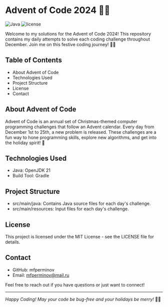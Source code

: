 # Advent of Code 2024 🎄✨

![Java](https://openjdk.org/projects/jdk/21/)
![license](./LICENSE)

Welcome to my solutions for the Advent of Code 2024! This repository contains my daily attempts to solve each coding
challenge throughout December. Join me on this festive coding journey! 🎅🌟

## Table of Contents

- About Advent of Code
- Technologies Used
- Project Structure
- License
- Contact

## About Advent of Code

Advent of Code is an annual set of Christmas-themed computer programming challenges that follow an Advent calendar.
Every day from December 1st to 25th, a new problem is released. These challenges are a fun way to hone programming
skills, explore new algorithms, and get into the holiday spirit! 🎁

## Technologies Used

- Java: OpenJDK 21
- Build Tool: Gradle

## Project Structure

- src/main/java: Contains Java source files for each day's challenge.
- src/main/resources: Input files for each day's challenge.

## License

This project is licensed under the MIT License - see the LICENSE file for details.

## Contact

- GitHub: mfperminov
- Email: mfperminov@mail.ru

Feel free to reach out if you have questions or just want to connect!

---

*Happy Coding! May your code be bug-free and your holidays be merry!* 🎄🎉
